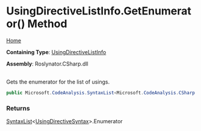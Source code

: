 # UsingDirectiveListInfo\.GetEnumerator\(\) Method

[Home](../../../../../README.md)

**Containing Type**: [UsingDirectiveListInfo](../README.md)

**Assembly**: Roslynator\.CSharp\.dll

\
Gets the enumerator for the list of usings\.

```csharp
public Microsoft.CodeAnalysis.SyntaxList<Microsoft.CodeAnalysis.CSharp.Syntax.UsingDirectiveSyntax>.Enumerator GetEnumerator()
```

### Returns

[SyntaxList](https://docs.microsoft.com/en-us/dotnet/api/microsoft.codeanalysis.syntaxlist-1)\<[UsingDirectiveSyntax](https://docs.microsoft.com/en-us/dotnet/api/microsoft.codeanalysis.csharp.syntax.usingdirectivesyntax)>\.Enumerator

